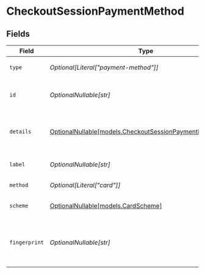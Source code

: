 # CheckoutSessionPaymentMethod


## Fields

| Field                                                                                                            | Type                                                                                                             | Required                                                                                                         | Description                                                                                                      | Example                                                                                                          |
| ---------------------------------------------------------------------------------------------------------------- | ---------------------------------------------------------------------------------------------------------------- | ---------------------------------------------------------------------------------------------------------------- | ---------------------------------------------------------------------------------------------------------------- | ---------------------------------------------------------------------------------------------------------------- |
| `type`                                                                                                           | *Optional[Literal["payment-method"]]*                                                                            | :heavy_minus_sign:                                                                                               | Always `payment-method`                                                                                          | payment-method                                                                                                   |
| `id`                                                                                                             | *OptionalNullable[str]*                                                                                          | :heavy_minus_sign:                                                                                               | The ID of the payment method.                                                                                    | ef9496d8-53a5-4aad-8ca2-00eb68334389                                                                             |
| `details`                                                                                                        | [OptionalNullable[models.CheckoutSessionPaymentMethodDetails]](../models/checkoutsessionpaymentmethoddetails.md) | :heavy_minus_sign:                                                                                               | Details for credit or debit card payment method.                                                                 |                                                                                                                  |
| `label`                                                                                                          | *OptionalNullable[str]*                                                                                          | :heavy_minus_sign:                                                                                               | The last 4 digits of the the card.                                                                               | 1234                                                                                                             |
| `method`                                                                                                         | *Optional[Literal["card"]]*                                                                                      | :heavy_minus_sign:                                                                                               | Always `card`                                                                                                    | card                                                                                                             |
| `scheme`                                                                                                         | [OptionalNullable[models.CardScheme]](../models/cardscheme.md)                                                   | :heavy_minus_sign:                                                                                               | The scheme of the card.                                                                                          | visa                                                                                                             |
| `fingerprint`                                                                                                    | *OptionalNullable[str]*                                                                                          | :heavy_minus_sign:                                                                                               | The unique hash derived from the card number.                                                                    | a50b85c200ee0795d6fd33a5c66f37a4564f554355c5b46a756aac485dd168a4                                                 |